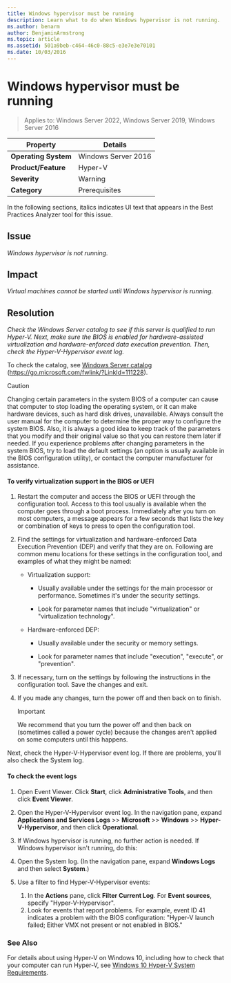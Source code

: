 ```yaml
---
title: Windows hypervisor must be running
description: Learn what to do when Windows hypervisor is not running.
ms.author: benarm
author: BenjaminArmstrong
ms.topic: article
ms.assetid: 501a9beb-c464-46c0-88c5-e3e7e3e70101
ms.date: 10/03/2016
---
```

# Windows hypervisor must be running

>Applies to: Windows Server 2022, Windows Server 2019, Windows Server 2016

|Property|Details|
|-|-|
|**Operating System**|Windows Server 2016|
|**Product/Feature**|Hyper-V|
|**Severity**|Warning|
|**Category**|Prerequisites|

In the following sections, italics indicates UI text that appears in the Best Practices Analyzer tool for this issue.

## Issue

*Windows hypervisor is not running.*

## Impact

*Virtual machines cannot be started until Windows hypervisor is running.*

## Resolution

*Check the Windows Server catalog to see if this server is qualified to run Hyper-V. Next, make sure the BIOS is enabled for hardware-assisted virtualization and hardware-enforced data execution prevention. Then, check the Hyper-V-Hypervisor event log.*

To check the catalog, see [Windows Server catalog](https://go.microsoft.com/fwlink/?LinkId=111228) (https://go.microsoft.com/fwlink/?LinkId=111228).

> [!CAUTION]
> Changing certain parameters in the system BIOS of a computer can cause that computer to stop loading the operating system, or it can make hardware devices, such as hard disk drives, unavailable. Always consult the user manual for the computer to determine the proper way to configure the system BIOS. Also, it is always a good idea to keep track of the parameters that you modify and their original value so that you can restore them later if needed. If you experience problems after changing parameters in the system BIOS, try to load the default settings (an option is usually available in the BIOS configuration utility), or contact the computer manufacturer for assistance.

#### To verify virtualization support in the BIOS or UEFI

1.  Restart the computer and access the BIOS or UEFI through the configuration tool. Access to this tool usually is available when the computer goes through a boot process. Immediately after you turn on most computers, a message appears for a few seconds that lists the key or combination of keys to press to open the configuration tool.

2.  Find the settings for virtualization and hardware-enforced Data Execution Prevention (DEP) and verify that they are on. Following are common menu locations for these settings in the configuration tool, and examples of what they might be named:

    -   Virtualization support:

        -   Usually available under the settings for the main processor or performance. Sometimes it's under the security settings.

        -   Look for parameter names that include "virtualization" or "virtualization technology".

    -   Hardware-enforced DEP:

        -   Usually available under the security or memory settings.

        -   Look for parameter names that include "execution", "execute", or "prevention".

3.  If necessary, turn on the settings by following the instructions in the configuration tool. Save the changes and exit.

4.  If you made any changes, turn the power off and then back on to finish.

    > [!IMPORTANT]
    > We recommend that you turn the power off and then back on (sometimes called a power cycle) because the changes aren't applied on some computers until this happens.

Next, check the Hyper-V-Hypervisor event log. If there are problems, you'll also check the System log.

#### To check the event logs

1.  Open Event Viewer. Click **Start**, click **Administrative Tools**, and then click **Event Viewer**.

2.  Open the Hyper-V-Hypervisor event log. In the navigation pane, expand **Applications and Services Logs** >> **Microsoft** >> **Windows** >> **Hyper-V-Hypervisor**, and then click **Operational**.

3.  If Windows hypervisor is running, no further action is needed. If Windows hypervisor isn't running, do this:

4.  Open the System log. (In the navigation pane, expand **Windows Logs** and then select **System**.)

5.  Use a filter to find Hyper-V-Hypervisor events:
    1. In the **Actions** pane, click **Filter Current Log**. For **Event sources**, specify "Hyper-V-Hypervisor".
    2. Look for events that report problems. For example, event ID 41 indicates a problem with the BIOS configuration: "Hyper-V launch failed; Either VMX not present or not enabled in BIOS."

### See Also
For details about using Hyper-V on Windows 10, including how to check that your computer can run Hyper-V, see [Windows 10 Hyper-V System Requirements](/virtualization/hyper-v-on-windows/reference/hyper-v-requirements).
